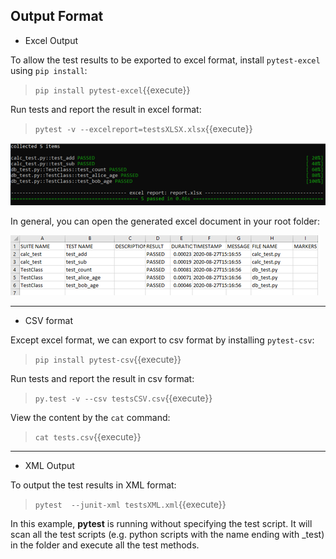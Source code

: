 ## Output Format

- Excel Output

To allow the test results to be exported to excel format, install `pytest-excel` using `pip install`:
> `pip install pytest-excel`{{execute}}

Run tests and report the result in excel format:
> `pytest -v --excelreport=testsXLSX.xlsx`{{execute}}

![Picture 5](./assets/pic5.png)

In general, you can open the generated excel document in your root folder:

![Picture 6](./assets/pic6.png)

------------------------------------------

- CSV format

Except excel format, we can export to csv format by installing `pytest-csv`:
> `pip install pytest-csv`{{execute}}

Run tests and report the result in csv format:
> `py.test -v --csv testsCSV.csv`{{execute}}

View the content by the `cat` command:
> `cat tests.csv`{{execute}}

------------------------------------------

- XML Output

To output the test results in XML format:
> `pytest  --junit-xml testsXML.xml`{{execute}}

In this example, **pytest** is running without specifying the test script. It will scan all the test scripts (e.g. python scripts with the name ending with \_test)  in the folder and execute all the test methods.

<br/>
